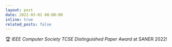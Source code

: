 ```yaml
---
layout: post
date: 2022-03-01 00:00:00
inline: true
related_posts: false
---
```


:trophy: *IEEE Computer Society TCSE Distinguished Paper Award* at SANER 2022!
